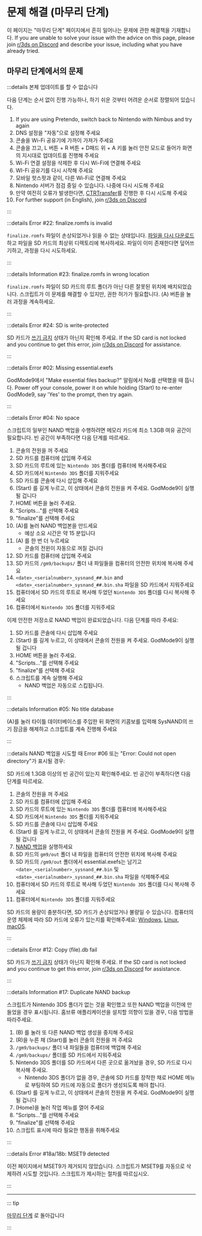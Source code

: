 # 문제 해결 (마무리 단계)

이 페이지는 "마무리 단계" 페이지에서 흔히 일어나는 문제에 관한 해결책을 기재합니다. If you are unable to solve your issue with the advice on this page, please join [r/3ds on Discord](https://discord.gg/3ds) and describe your issue, including what you have already tried.

## 마무리 단계에서의 문제

:::details 본체 업데이트를 할 수 없습니다

다음 단계는 순서 없이 진행 가능하나, 하기 쉬운 것부터 어려운 순서로 정렬되어 있습니다.

1. If you are using Pretendo, switch back to Nintendo with Nimbus and try again
2. DNS 설정을 "자동"으로 설정해 주세요
3. 콘솔을 Wi-Fi 공유기에 가까이 가져가 주세요
4. 콘솔을 끄고, L 버튼 + R 버튼 + D패드 위 + A 키를 눌러 안전 모드로 들어가 화면의 지시대로 업데이트를 진행해 주세요
5. Wi-Fi 연결 설정을 삭제한 후 다시 Wi-Fi에 연결해 주세요
6. WI-Fi 공유기를 다시 시작해 주세요
7. 모바일 핫스팟과 같이, 다른 Wi-Fi로 연결해 주세요
8. Nintendo 서버가 점검 중일 수 있습니다. 나중에 다시 시도해 주세요
9. 만약 여전히 오류가 발생한다면, [CTRTransfer](ctrtransfer)를 진행한 후 다시 시도해 주세요
10. For further support (in English), join [r/3ds on Discord](https://discord.gg/3ds)

:::

:::details Error #22: finalize.romfs is invalid

`finalize.romfs` 파일이 손상되었거나 읽을 수 없는 상태입니다. [파일을 다시 다운로드](https://github.com/hacks-guide/finalize/releases/latest/download/finalize.romfs)하고 파일을 SD 카드의 최상위 디렉토리에 복사하세요. 파일이 이미 존재한다면 덮어쓰기하고, 과정을 다시 시도하세요.

:::

:::details Information #23: finalize.romfs in wrong location

`finalize.romfs` 파일이 SD 카드의 루트 폴더가 아닌 다른 잘못된 위치에 배치되었습니다. 스크립트가 이 문제를 해결할 수 있지만, 권한 허가가 필요합니다. (A) 버튼을 눌러 과정을 계속하세요.

:::

:::details Error #24: SD is write-protected

SD 카드가 [쓰기 금지](/images/sdlock.png) 상태가 아닌지 확인해 주세요. If the SD card is not locked and you continue to get this error, join [r/3ds on Discord](https://discord.gg/3ds) for assistance.

:::

:::details Error #02: Missing essential.exefs

GodMode9에서 "Make essential files backup?" 알림에서 No를 선택했을 때 뜹니다. Power off your console, power it on while holding (Start) to re-enter GodMode9, say 'Yes' to the prompt, then try again.

:::

:::details Error #04: No space

스크립트의 일부인 NAND 백업을 수행하려면 메모리 카드에 최소 1.3GB 여유 공간이 필요합니다. 빈 공간이 부족하다면 다음 단계를 따르세요.

1. 콘솔의 전원을 꺼 주세요
2. SD 카드를 컴퓨터에 삽입해 주세요
3. SD 카드의 루트에 있는 `Nintendo 3DS` 폴더를 컴퓨터에 복사해주세요
4. SD 카드에서 `Nintendo 3DS` 폴더를 지워주세요
5. SD 카드를 콘솔에 다시 삽입해 주세요
6. (Start) 를 길게 누르고, 이 상태에서 콘솔의 전원을 켜 주세요. GodMode9이 실행될 겁니다
7. HOME 버튼을 눌러 주세요.
8. "Scripts..."를 선택해 주세요
9. "finalize"를 선택해 주세요
10. (A)를 눌러 NAND 백업본을 만드세요
    - 예상 소요 시간은 약 15 분입니다
11. (A) 를 한 번 더 누르세요
    - 콘솔의 전윈이 자동으로 꺼질 겁니다
12. SD 카드를 컴퓨터에 삽입해 주세요
13. SD 카드의 `/gm9/backups/` 폴더 내 파일들을 컴퓨터의 안전한 위치에 복사해 주세요
14. `<date>_<serialnumber>_sysnand_##.bin` and `<date>_<serialnumber>_sysnand_##.bin.sha` 파일을 SD 카드에서 지워주세요
15. 컴퓨터에서 SD 카드의 루트로 복사해 두었던 `Nintendo 3DS` 폴더를 다시 복사해 주세요
16. 컴퓨터에서 `Nintendo 3DS` 폴더를 지워주세요

이제 안전한 저장소로 NAND 백업이 완료되었습니다. 다음 단계를 따라 주세요:

1. SD 카드를 콘솔에 다시 삽입해 주세요
2. (Start) 를 길게 누르고, 이 상태에서 콘솔의 전원을 켜 주세요. GodMode9이 실행될 겁니다
3. HOME 버튼을 눌러 주세요.
4. "Scripts..."를 선택해 주세요
5. "finalize"를 선택해 주세요
6. 스크립트를 계속 실행해 주세요
    - NAND 백업은 자동으로 스킵됩니다.

:::

:::details Information #05: No title database

(A)를 눌러 타이틀 데이터베이스를 주입한 뒤 화면의 키콤보를 입력해 SysNAND의 쓰기 잠금을 해제하고 스크립트를 계속 진행해 주세요

:::

:::details NAND 백업을 시도할 때 Error #06 또는 "Error: Could not open directory"가 표시될 경우:

SD 카드에 1.3GB 이상의 빈 공간이 있는지 확인해주세요. 빈 공간이 부족하다면 다음 단계를 따르세요.

1. 콘솔의 전원을 꺼 주세요
2. SD 카드를 컴퓨터에 삽입해 주세요
3. SD 카드의 루트에 있는 `Nintendo 3DS` 폴더를 컴퓨터에 복사해주세요
4. SD 카드에서 `Nintendo 3DS` 폴더를 지워주세요
5. SD 카드를 콘솔에 다시 삽입해 주세요
6. (Start) 를 길게 누르고, 이 상태에서 콘솔의 전원을 켜 주세요. GodMode9이 실행될 겁니다
7. [NAND 백업](godmode9-usage#creating-a-nand-backup)을 실행하세요
8. SD 카드의 `gm9/out` 폴더 내 파일을 컴퓨터의 안전한 위치에 복사해 주세요
9. SD 카드의 `/gm9/out` 폴더에서 essential.exefs는 남기고 `<date>_<serialnumber>_sysnand_##.bin` 및 `<date>_<serialnumber>_sysnand_##.bin.sha` 파일을 삭제해주세요
10. 컴퓨터에서 SD 카드의 루트로 복사해 두었던 `Nintendo 3DS` 폴더를 다시 복사해 주세요
11. 컴퓨터에서 `Nintendo 3DS` 폴더를 지워주세요

SD 카드의 용량이 충분하다면, SD 카드가 손상되었거나 불량일 수 있습니다. 컴퓨터의 운영 체제에 따라 SD 카드에 오류가 있는지를 확인해주세요: [Windows](h2testw-\(windows\)), [Linux](f3-\(linux\)), [macOS](f3xswift-\(mac\)).

:::

:::details Error #12: Copy (file).db fail

SD 카드가 [쓰기 금지](/images/sdlock.png) 상태가 아닌지 확인해 주세요. If the SD card is not locked and you continue to get this error, join [r/3ds on Discord](https://discord.gg/3ds) for assistance.

:::

:::details Information #17: Duplicate NAND backup

스크립트가 Nintendo 3DS 폴더가 없는 것을 확인했고 또한 NAND 백업을 이전에 만들었을 경우 표시됩니다. 홈브류 애플리케이션을 설치할 의향이 있을 경우, 다음 방법을 따라주세요.

1. (B) 를 눌러 또 다른 NAND 백업 생성을 중지해 주세요
2. (R)을 누른 채 (Start)를 눌러 콘솔의 전원을 꺼 주세요
3. `/gm9/backups/` 폴더 내 파일들을 컴퓨터에 백업해 주세요
4. `/gm9/backups/` 폴더를 SD 카드에서 지워주세요
5. Nintendo 3DS 폴더를 SD 카드에서 다른 곳으로 옮겨놨을 경우, SD 카드로 다시 복사해 주세요.
    - Nintendo 3DS 폴더가 없을 경우, 콘솔에 SD 카드를 장착한 채로 HOME 메뉴로 부팅하여 SD 카드에 자동으로 폴더가 생성되도록 해야 합니다.
6. (Start) 를 길게 누르고, 이 상태에서 콘솔의 전원을 켜 주세요. GodMode9이 실행될 겁니다
7. (Home)을 눌러 작업 메뉴를 열어 주세요
8. "Scripts..."를 선택해 주세요
9. "finalize"를 선택해 주세요
10. 스크립트 표시에 따라 필요한 행동을 취해주세요

:::

:::details Error #18a/18b: MSET9 detected

이전 페이지에서 MSET9가 제거되지 않았습니다. 스크립트가 MSET9를 자동으로 삭제하려 시도할 것입니다. 스크립트가 제시하는 절차를 따르십시오.

:::

<!--@include: ./_include/troubleshooting-get-help-common.md -->

---

::: tip

[마무리 단계](finalizing-setup) 로 돌아갑니다

:::

<!--@include: ./_include/troubleshooting-return.md -->
